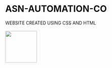 # ASN-AUTOMATION-CO
WEBSITE CREATED USING CSS AND HTML<br><br>
<img src="https://www.svgrepo.com/show/303535/visual-studio-code-logo.svg" width="100 px" height="100px">
